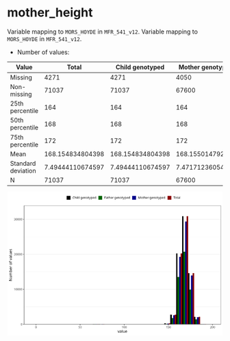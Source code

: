 # mother_height
Variable mapping to `MORS_HOYDE` in `MFR_541_v12`.
Variable mapping to `MORS_HOYDE` in `MFR_541_v12`.
- Number of values:

| Value | Total | Child genotyped | Mother genotyped | Father genotyped |
| ----- | ----- | --------------- | ---------------- | ---------------- |
| Missing | 4271 | 4271 | 4050 | 2417 |
| Non-missing | 71037 | 71037 | 67600 | 47667 |
| 25th percentile | 164 | 164 | 164 | 164 |
| 50th percentile | 168 | 168 | 168 | 168 |
| 75th percentile | 172 | 172 | 172 | 172 |
| Mean | 168.154834804398 | 168.154834804398 | 168.155014792899 | 168.224851574465 |
| Standard deviation | 7.49444110674597 | 7.49444110674597 | 7.4717123605423 | 7.26220390833216 |
| N | 71037 | 71037 | 67600 | 47667 |



![](mother_height_n.png)



